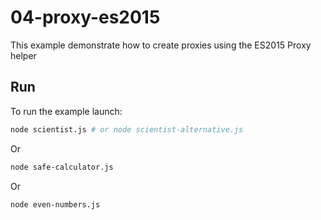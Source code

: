 # 04-proxy-es2015

This example demonstrate how to create proxies using the ES2015 Proxy helper

## Run

To run the example launch:

```bash
node scientist.js # or node scientist-alternative.js
```

Or

```bash
node safe-calculator.js
```

Or

```bash
node even-numbers.js
```
